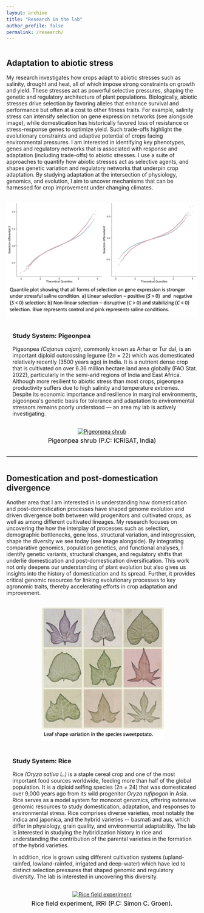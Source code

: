 ```yaml
---
layout: archive
title: "Research in the lab"
author_profile: false
permalink: /research/
---
```


<!-- Section 1: Adaptation to abiotic stress -->
<div style="display: flex; gap: 1rem; align-items: center; flex-wrap: wrap; margin-bottom: 1rem;">
  <div style="flex: 2 1 400px; min-width: 300px;">
    <h2><strong>Adaptation to abiotic stress</strong></h2>
    <p>
    My research investigates how crops adapt to abiotic stresses such as salinity, drought and heat, all of which impose strong constraints on growth and yield. These stresses act as powerful selective pressures, shaping the genetic and regulatory architecture of plant populations. Biologically, abiotic stresses drive selection by favoring alleles that enhance survival and performance but often at a cost to other fitness traits. For example, salinity stress can intensify selection on gene expression networks (see alongside image), while domestication has historically favored loss of resistance or stress-response genes to optimize yield. Such trade-offs highlight the evolutionary constraints and adaptive potential of crops facing environmental pressures. I am interested in identifying key phenotypes, genes and regulatory networks that is associated with response and adaptation (including trade-offs) to abiotic stresses. I use a suite of approaches to quantify how abiotic stresses act as selective agents, and shapes genetic variation and regulatory networks that underpin crop adaptation. By studying adaptation at the intersection of physiology, genomics, and evolution, I aim to uncover mechanisms that can be harnessed for crop improvement under changing climates.
    </p>
  </div> 
  <div style="flex: 1 1 400px; min-width: 250px; text-align: center;">
    <a href="http://gupta-plantgenevo.github.io/images/rice_salineselection.jpg">
      <img src="/images/rice_salineselection.jpg" 
           width="600" 
           alt="Selection on transcript - salinity stress"
           style="max-width: 100%; height: auto;">
    </a>
  </div>
</div>

<!-- Subheading: Pigeonpea -->
<div style="display: flex; gap: 1rem; align-items: center; flex-wrap: wrap; margin-bottom: 2rem;">
  <div style="flex: 2 1 500px; min-width: 300px;"> 
    <h3 style="margin-left: 1rem;"><strong>Study System: Pigeonpea</strong></h3>
    <p style="margin-left: 1rem;">
    Pigeonpea <em>(Cajanus cajan)</em>, commonly known as Arhar or Tur dal, is an important diploid outcrossing legume (2n = 22) which was domesticated relatively recently (3500 years ago) in India. It is a nutrient dense crop that is cultivated on over 6.36 million hectare land area globally (FAO Stat. 2022), particularly in the semi-arid regions of India and East Africa. Although more resilient to abiotic stress than most crops, pigeonpea productivity suffers due to high salinity and temperature extremes. Despite its economic importance and resilience in marginal environments, pigeonpea's genetic basis for tolerance and adaptation to environmental stressors remains poorly understood — an area my lab is actively investigating.
    </p>
  </div>
  <div style="flex: 1 1 300px; min-width: 250px; text-align: center;">
    <a href="http://gupta-plantgenevo.github.io/images/pigeonpea.png">
      <img src="/images/pigeonpea.png" 
           width="250" 
           alt="Pigeonpea shrub"
           style="max-width: 100%; height: auto;">
    </a>
    <div style="color: black; font-size: 16px; margin-top: 5px;">
      Pigeonpea shrub (P.C: ICRISAT, India)
    </div>
  </div>
</div>

---

<!-- Section 2: Domestication -->
<div style="display: flex; gap: 1rem; align-items: center; flex-wrap: wrap; margin-bottom: 1rem;">
  <div style="flex: 2 1 500px; min-width: 300px;">
    <h2><strong>Domestication and post-domestication divergence</strong></h2>
    <p>
    Another area that I am interested in is understanding how domestication and post-domestication processes have shaped genome evolution and driven divergence both between wild progenitors and cultivated crops, as well as among different cultivated lineages. My research focuses on uncovering the how the interplay of processes such as selection, demographic bottlenecks, gene loss, structural variation, and introgression, shape the diversity we see today (see image alongside). By integrating comparative genomics, population genetics, and functional analyses, I identify genetic variants, structural changes, and regulatory shifts that underlie domestication and post-domestication diversification. This work not only deepens our understanding of plant evolution but also gives us insights into the history of domestication and its spread. Further, it provides critical genomic resources for linking evolutionary processes to key agronomic traits, thereby accelerating efforts in crop adaptation and improvement.
    </p>
  </div>
  <div style="flex: 1 1 300px; min-width: 250px; text-align: center;">
    <a href="http://gupta-plantgenevo.github.io/images/sp_leafshape.jpg">
      <img src="/images/sp_leafshape.jpg" 
           width="325" 
           alt="Leaf shape variation"
           style="max-width: 100%; height: auto;">
    </a>
  </div>
</div>

<!-- Subheading: Rice -->
<div style="display: flex; gap: 1rem; align-items: center; flex-wrap: wrap; margin-bottom: 2rem;">
  <div style="flex: 2 1 400px; min-width: 300px;">
    <h3 style="margin-left: 1rem;"><strong>Study System: Rice</strong></h3>
    <p style="margin-left: 1rem;">
    Rice <em>(Oryza sativa L.)</em> is a staple cereal crop and one of the most important food sources worldwide, feeding more than half of the global population. It is a diploid selfing species (2n = 24) that was domesticated over 9,000 years ago from its wild progenitor <em>Oryza rufipogon</em> in Asia. Rice serves as a model system for monocot genomics, offering extensive genomic resources to study domestication, adaptation, and responses to environmental stress. Rice comprises diverse varieties, most notably the indica and japonica, and the hybrid varieties -- basmati and aus, which differ in physiology, grain quality, and environmental adaptability. The lab is interested in studying the hybridization history in rice and understanding the contribution of the parental varieties in the formation of the hybrid varieties.
    </p>
    <p style="margin-left: 1rem;">
    In addition, rice is grown using different cultivation systems (upland-rainfed, lowland-rainfed, irrigated and deep-water) which have led to distinct selection pressures that shaped genomic and regulatory diversity. The lab is interested in uncovering this diversity.
    </p>
  </div>
  <div style="flex: 1 1 400px; min-width: 250px; text-align: center;">
    <a href="http://gupta-plantgenevo.github.io/images/rice.jpg">
      <img src="/images/rice.jpg" 
           width="600" 
           alt="Rice field experiment"
           style="max-width: 100%; height: auto;">
    </a>
    <div style="color: black; font-size: 16px; margin-top: 5px;">
      Rice field experiment, IRRI (P.C: Simon C. Groen).
    </div>
  </div>
</div>

